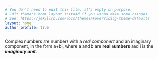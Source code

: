 ```yaml
---
# You don't need to edit this file, it's empty on purpose.
# Edit theme's home layout instead if you wanna make some changes
# See: https://jekyllrb.com/docs/themes/#overriding-theme-defaults
layout: home
author_profile: true
---
```


Complex numbers are numbers with a *real component* and an imaginary component, in the form a+bi, where a and b are **real numbers** and i is the ***imaginary unit***.
